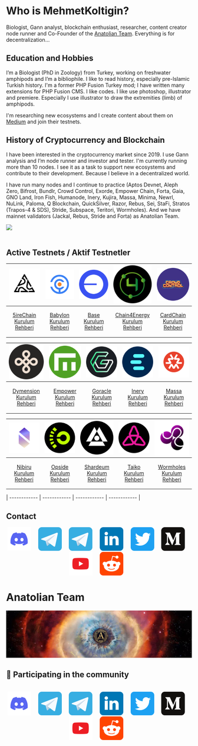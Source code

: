 # Who is MehmetKoltigin?
Biologist, Gann analyst, blockchain enthusiast, researcher, content creator node runner and Co-Founder of the [Anatolian Team](https://github.com/AnatolianTeam). Everything is for decentralization...

## Education and Hobbies
I’m a Biologist (PhD in Zoology) from Turkey, working on freshwater amphipods and I’m a bibliophile. I like to read history, especially pre-Islamic Turkish history. I'm a former PHP Fusion Turkey mod; I have written many extensions for PHP Fusion CMS. I like codes. I like use photoshop, illustrator and premiere. Especially I use illustrator to draw the extremities (limb) of amphipods.

I'm researching new ecosystems and I create content about them on [Medium](https://medium.com/@mehmetkoltigin) and join their testnets.

## History of Cryptocurrency and Blockchain
I have been interested in the cryptocurrency market since 2019. I use Gann analysis and I’m node runner and investor and tester. I'm currently running more than 10 nodes. I see it as a task to support new ecosystems and contribute to their development. Because I believe in a decentralized world.

I have run many nodes and I continue to practice (Aptos Devnet, Aleph Zero, Bifrost, Bundlr, Crowd Control, Exorde, Empower Chain, Forta, Gaia, GNO Land, Iron Fish, Humanode, Inery, Kujira, Massa, Minima, Newrl, NuLink, Paloma, Q Blockchain, QuickSilver, Razor, Rebus, Sei, StaFi, Stratos (Trapos-4 & SDS), Stride, Subspace, Teritori, Wormholes). And we have mainnet validators (Jackal, Rebus, Stride and Forta) as Anatolian Team.

<div align="center">
  <div style="display: flex; align-items: flex-start;">
    <img align="top" src="https://komarev.com/ghpvc/?username=koltigin&color=brightgreen" height='35'/>
<br />
<br />
  </div>
</div>


## Active Testnets / Aktif Testnetler

| [<img src='https://github.com/koltigin/koltigin/blob/main/logos/5ire.png' alt='5ire'>](https://#) | [<img src='https://github.com/koltigin/koltigin/blob/main/logos/babylon.png' alt='babylon'>](https://babylon.explorers.guru/validator/bbnvaloper1n72vp5xs7ym7705t0rwtgxt6v3s0t3072mja6l) | [<img src='https://github.com/koltigin/koltigin/blob/main/logos/base.png?raw=true' alt='base'>](https://#) | [<img src='https://github.com/koltigin/koltigin/blob/main/logos/chain4energy.png' alt='c4e'>](https://explorer-testnet.c4e.io/validators/c4evaloper1n72vp5xs7ym7705t0rwtgxt6v3s0t307n7dk3w) | [<img src='https://github.com/koltigin/koltigin/blob/main/logos/crowdcontrol.png' alt='crowdcontrol'>](https://explorer.kjnodes.com/cardchain-testnet/staking/ccvaloper1vecesanll83q8np8d7ktgs0c3fegutkdr9eacp) |
| ------------ | ------------ | ------------ | ------------ |  ------------ |
| <p align="center"><a href="https://#" target="_blank" rel="noreferrer noopener">5ireChain</a><br /><a href="https://#" target="_blank" rel="noreferrer noopener">Kurulum Rehberi</a></p> |<p align="center"><a href="https://babylon.explorers.guru/validator/bbnvaloper1n72vp5xs7ym7705t0rwtgxt6v3s0t3072mja6l" target="_blank" rel="noreferrer noopener">Babylon</a><br /><a href="https://#" target="_blank" rel="noreferrer noopener">Kurulum Rehberi</a></p> | <p align="center"><a href="https://#" target="_blank" rel="noreferrer noopener">Base</a><br /><a href="https://#" target="_blank" rel="noreferrer noopener">Kurulum Rehberi</a></p> | <p align="center"><a href="https://explorer-testnet.c4e.io/validators/c4evaloper1n72vp5xs7ym7705t0rwtgxt6v3s0t307n7dk3w" target="_blank" rel="noreferrer noopener">Chain4Energy</a><br /><a href="https://#" target="_blank" rel="noreferrer noopener">Kurulum Rehberi</a></p> | <p align="center"><a href="https://explorer.kjnodes.com/cardchain-testnet/staking/ccvaloper1vecesanll83q8np8d7ktgs0c3fegutkdr9eacp" target="_blank" rel="noreferrer noopener">CardChain</a><br /><a href="https://#" target="_blank" rel="noreferrer noopener">Kurulum Rehberi</a></p> | 

| [<img src='https://github.com/koltigin/koltigin/blob/main/logos/dymension.png' alt='dymension'>](https://dymension.explorers.guru/validator/dymvaloper1hpc6du6mtzkjankhyxa78f5y7dp2p84dqd0egu) | [<img src='https://github.com/koltigin/koltigin/blob/main/logos/empowerchain.png' alt='babylon'>](https://empower.explorers.guru/validator/empowervaloper1a2sjsmud92g39ta2uysgc3legu8cefw8lz3lh9) | [<img src='https://github.com/koltigin/koltigin/blob/main/logos/goracle.png?raw=true' alt='goracle'>](https://#) | [<img src='https://github.com/koltigin/koltigin/blob/main/logos/inery.png' alt='c4e'>](https://explorer.inery.io/master-nodes/account_info/?name=koltigin) | [<img src='https://github.com/koltigin/koltigin/blob/main/logos/massa.png' alt='massa'>](https://test.massa.net/v1/) |
| ------------ | ------------ | ------------ | ------------ |  ------------ |
|<p align="center"><a href="https://dymension.explorers.guru/validator/dymvaloper1hpc6du6mtzkjankhyxa78f5y7dp2p84dqd0egu" target="_blank" rel="noreferrer noopener">Dymension</a><br /><a href="https://#" target="_blank" rel="noreferrer noopener">Kurulum Rehberi</a></p> | <p align="center"><a href="https://empower.explorers.guru/validator/empowervaloper1a2sjsmud92g39ta2uysgc3legu8cefw8lz3lh9" target="_blank" rel="noreferrer noopener">Empower</a><br /><a href="https://#" target="_blank" rel="noreferrer noopener">Kurulum Rehberi</a></p> | <p align="center"><a href="https://" target="_blank" rel="noreferrer noopener">Goracle</a><br /><a href="https://#" target="_blank" rel="noreferrer noopener">Kurulum Rehberi</a></p> | <p align="center"><a href="https://explorer.inery.io/master-nodes/account_info/?name=koltigin" target="_blank" rel="noreferrer noopener">Inery</a><br /><a href="https://#" target="_blank" rel="noreferrer noopener">Kurulum Rehberi</a></p> | <p align="center"><a href="https://test.massa.net/v1/" target="_blank" rel="noreferrer noopener">Massa</a><br /><a href="https://#" target="_blank" rel="noreferrer noopener">Kurulum Rehberi</a></p> |

| [<img src='https://github.com/koltigin/koltigin/blob/main/logos/nibiru.png' alt='nibiru'>](https://nibiru.explorers.guru/validator/nibivaloper1n72vp5xs7ym7705t0rwtgxt6v3s0t3077ern5f) | [<img src='https://github.com/koltigin/koltigin/blob/main/logos/opside.png' alt='opside'>](https://pre-alpha-beacon.opside.info/validator/1521) | [<img src='https://github.com/koltigin/koltigin/blob/main/logos/shardeum.png' alt='shardeum'>](https://#) | [<img src='https://github.com/koltigin/koltigin/blob/main/logos/taiko.png' alt='taiko'>](https://) | [<img src='https://github.com/koltigin/koltigin/blob/main/logos/wormholes.png' alt='wormholes'>](https://www.wormholesscan.com/#/AccountDetail/0xc1Dd4aE2C303ea86394345CE0CD3523Aa6fa70Ca) |
| ------------ | ------------ | ------------ | ------------ |  ------------ |
|<p align="center"><a href="https://nibiru.explorers.guru/validator/nibivaloper1n72vp5xs7ym7705t0rwtgxt6v3s0t3077ern5f" target="_blank" rel="noreferrer noopener">Nibiru</a><br /><a href="https://#" target="_blank" rel="noreferrer noopener">Kurulum Rehberi</a></p> | <p align="center"><a href="https://pre-alpha-beacon.opside.info/validator/1521" target="_blank" rel="noreferrer noopener">Opside</a><br /><a href="https://#" target="_blank" rel="noreferrer noopener">Kurulum Rehberi</a></p> | <p align="center"><a href="https://" target="_blank" rel="noreferrer noopener">Shardeum</a><br /><a href="https://#" target="_blank" rel="noreferrer noopener">Kurulum Rehberi</a></p> | <p align="center"><a href="https://" target="_blank" rel="noreferrer noopener">Taiko</a><br /><a href="https://#" target="_blank" rel="noreferrer noopener">Kurulum Rehberi</a></p> | <p align="center"><a href="https://www.wormholesscan.com/#/AccountDetail/0xc1Dd4aE2C303ea86394345CE0CD3523Aa6fa70Ca" target="_blank" rel="noreferrer noopener">Wormholes</a><br /><a href="https://#" target="_blank" rel="noreferrer noopener">Kurulum Rehberi</a></p> |


| ------------ | ------------ | ------------ | ------------ | 

## Contact

<div align="center">
  <a href="https://discordapp.com/users/837933958280904737"><img src="https://github.com/koltigin/koltigin/blob/main/static/discord.svg" width="64" /></a>
  &nbsp; &nbsp;
  <a href="https://t.me/mehmetkoltigin"><img src="https://github.com/koltigin/koltigin/blob/main/static/telegram.svg" width="64" /></a>
  &nbsp; &nbsp;
  <a href="https://t.me/AnatolianTeam"><img src="https://github.com/koltigin/koltigin/blob/main/static/telegram.svg" width="64" /></a>
  &nbsp; &nbsp;
  <a href="https://www.linkedin.com/company/"><img src="https://github.com/koltigin/koltigin/blob/main/static/linkedin.svg" width="64" /></a>
  &nbsp; &nbsp;
  <a href="https://twitter.com/mehmetkoltigin"><img src="https://github.com/koltigin/koltigin/blob/main/static/twitter.svg" width="64" /></a>
  &nbsp; &nbsp;
  <a href="https://medium.com/@mehmetkoltigin"><img src="https://github.com/koltigin/koltigin/blob/main/static/medium.svg" width="64" /></a>
  &nbsp; &nbsp;
  <a href="https://www.youtube.com/@mehmetkoltigin"><img src="https://github.com/koltigin/koltigin/blob/main/static/youtube.svg" width="64" /></a>
  &nbsp; &nbsp;
  <a href="https://www.reddit.com/user/MehmetKolTigin" target="_blank" rel="noopener noreferrer"><img src="https://github.com/koltigin/koltigin/blob/main/static/reddit.svg" width="64" /></a>
  &nbsp; &nbsp;
</div>

# Anatolian Team
<a href="https://anatolianteam.com/"><img src="/static/Anatolian-Team-GitHub-Banner.jpg" /></a>
## 🙋 Participating in the community

<br/>

<div align="center">
  <a href="https://discord.gg/AnatolianTeam#9538"><img src="/static/discord.svg" width="64" /></a>
  &nbsp; &nbsp;
  <a href="https://t.me/AnatolianTeamduyuru"><img src="/static/telegram.svg" width="64" /></a>
  &nbsp; &nbsp;
  <a href="https://t.me/AnatolianTeam"><img src="/static/telegram.svg" width="64" /></a>
  &nbsp; &nbsp;
  <a href="https://www.linkedin.com/company/anatolianteam"><img src="/static/linkedin.svg" width="64" /></a>
  &nbsp; &nbsp;
  <a href="https://twitter.com/AnatolianTeam"><img src="/static/twitter.svg" width="64" /></a>
  &nbsp; &nbsp;
  <a href="https://medium.com/AnatolianTeam"><img src="/static/medium.svg" width="64" /></a>
  &nbsp; &nbsp;
  <a href="https://www.youtube.com/@AnatolianTeam"><img src="/static/youtube.svg" width="64" /></a>
  &nbsp; &nbsp;
  <a href="https://www.reddit.com/r/AnatolianTeam" target="_blank" rel="noopener noreferrer"><img src="/static/reddit.svg" width="64" /></a>  
  &nbsp; &nbsp;
</div>
